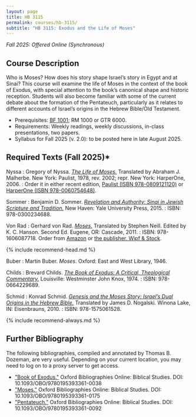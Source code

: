 ```yaml
---
layout: page
title: HB 3115
permalink: courses/hb-3115/
subtitle: "HB 3115: Exodus and the Life of Moses"
---
```


*Fall 2025: Offered Online (Synchronous)*

## Course Description

Who is Moses? How does his story shape Israel’s story in Egypt and at Sinai? This course will examine the life of Moses in the context of the book of Exodus, with special attention to the book’s canonical shape and historic reception. Students will also become familiar with some of the current debate about the formation of the Pentateuch, particularly as it relates to different accounts of Israel’s origins in the Hebrew Bible/Old Testament.

- Prerequisites: [BF 1001](../bf-1001/); RM 1000 or GTR 6000.
- Requirements: Weekly readings, weekly discussions, in-class presentations, two papers.
- Syllabus for Fall 2025 (v. 2.0): to be posted here in late August 2025.
<!-- - Syllabus: [Download the latest version (Summer 2018, v 1.0.x)](https://github.com/danieldriver/Syllabi/raw/master/HB/HB%203115-Exodus%20and%20Moses.pdf). -->


## Required Texts (Fall 2025)*

Nyssa
: Gregory of Nyssa. [*The Life of Moses.*](https://amzn.to/46sB8tD) Translated by Abraham J. Malherbe. New York: Paulist, 1978, rev. 2002; repr. New York: HarperOne, 2006.
: Order it in either recent edition, [Paulist (ISBN 978-0809121120)](https://amzn.to/46sB8tD) or [HarperOne (ISBN 978-0060754648)](https://amzn.to/4o6nu5R).

Sommer
: Benjamin D. Sommer. [*Revelation and Authority: Sinai in Jewish Scripture and Tradition.*](https://amzn.to/4l2zP8v) New Haven: Yale University Press, 2015.
: ISBN: 978-0300234688.

Von Rad
: Gerhard von Rad. [*Moses.*](https://amzn.to/45myjcA) Translated by Stephen Neill. Edited by K. C. Hanson. Second Ed. Eugene, OR: Cascade, 2011.
: ISBN: 978-1606087718. Order from [Amazon](https://amzn.to/45myjcA) or [the publisher, Wipf & Stock](https://wipfandstock.com/9781606087718/moses-2nd-ed/). 

{% include recommend-head.md %}

Buber
: Martin Buber. *Moses*. Oxford: East and West Library, 1946.

Childs
: Brevard Childs. [*The Book of Exodus: A Critical, Theological Commentary.*](https://amzn.to/46sGO72) Louisville: Westminster John Knox, 1974.
: ISBN: 978-0664229689.

Schmid
: Konrad Schmid. [*Genesis and the Moses Story: Israel’s Dual Origins in the Hebrew Bible.*](https://amzn.to/45jFwKl) Translated by James D. Nogalski. Winona Lake, IN: Eisenbrauns, 2010.
: ISBN: 978-1575061528.

{% include recommend-always.md %}

## Further Bibliography

The following bibliographies, compiled and annotated by Thomas B. Dozeman, are very useful. Depending on your current location, you may need to log on to a proxy server to get access.

- ["Book of Exodus."](http://ezproxy.astheology.ns.ca:2048/login?url=http://www.oxfordbibliographies.com/view/document/obo-9780195393361/obo-9780195393361-0038.xml) Oxford Bibliographies Online: Biblical Studies. DOI: 10.1093/OBO/9780195393361-0038
- ["Moses."](http://ezproxy.astheology.ns.ca:2048/login?url=http://www.oxfordbibliographies.com/view/document/obo-9780195393361/obo-9780195393361-0175.xml) Oxford Bibliographies Online: Biblical Studies. DOI: 10.1093/OBO/9780195393361-0175
- ["Pentateuch."](http://ezproxy.astheology.ns.ca:2048/login?url=http://www.oxfordbibliographies.com/view/document/obo-9780195393361/obo-9780195393361-0092.xml) Oxford Bibliographies Online: Biblical Studies. DOI: 10.1093/OBO/9780195393361-0092

